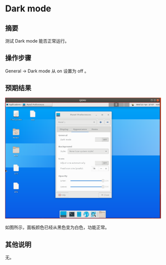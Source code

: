 # Dark mode

## 摘要

测试 Dark mode 能否正常运行。

## 操作步骤

General -> Dark mode 从 on 设置为 off 。

## 预期结果

![Dark_mode-1](./img/Dark_mode-1.png)

如图所示，面板颜色已经从黑色变为白色，功能正常。

## 其他说明

无。
